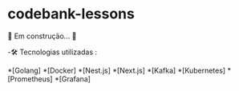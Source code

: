 # codebank-lessons

🚧  Em construção...  🚧

<p>

-🛠 Tecnologias utilizadas :


*[Golang]
*[Docker]
*[Nest.js]
*[Next.js]
*[Kafka]
*[Kubernetes]
*[Prometheus]
*[Grafana]

</p>

